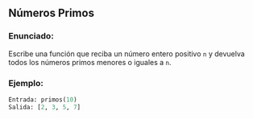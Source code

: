 ## Números Primos

### Enunciado:
Escribe una función que reciba un número entero positivo `n` y devuelva todos los números primos menores o iguales a `n`.

### Ejemplo:
```python
Entrada: primos(10)
Salida: [2, 3, 5, 7]